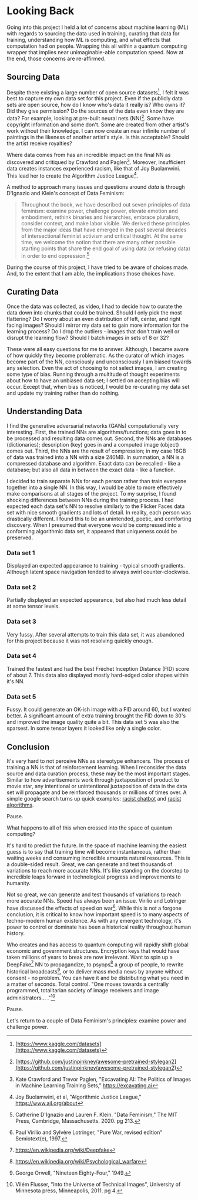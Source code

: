 # Looking Back

Going into this project I held a lot of concerns about machine learning (ML) with regards to sourcing the data used in training, curating that data for training, understanding  how ML is computing, and what effects that computation had on people. Wrapping this all within a quantum computing wrapper that implies near unimaginable-able computation speed. Now at the end, those concerns are re-affirmed. 


## Sourcing Data

Despite there existing a large number of open source datasets[^1], I felt it was best to capture my own data set for this project. Even if the publicly data sets are open source, how do I know who's data it really is? Who owns it? Did they give permission? Do the sources of the data even know they are data? For example, looking at pre-built neural nets (NN)[^2]. Some  have copyright information and some don't. Some are created from other artist's work without their knowledge. I can now create an near infinite number of paintings in the likeness of another artist's style. Is this acceptable? Should the artist receive royalties? 

Where data comes from has an incredible impact on the final NN as discovered and critiqued by Crawford and Paglen[^3]. Moreover, insufficient data creates instances experienced racism, like that of Joy Buolamwini. This lead her to create the Algorithm Justice League[^4]. 

A method to approach many issues and questions around _data_ is through D'Ignazio and Klein's concept of Data Feminism: 

>    Throughout the book, we have described out seven principles of data feminism: examine power, challenge power, elevate emotion and embodiment, rethink binaries and hierarchies, embrace pluralism, consider context, and make labor visible. We derived these principles from the major ideas that have emerged in the past several decades of intersectional feminist activism and critical thought. At the same time, we welcome the notion that there are many other possible starting points that share the end goal of using data (or refusing data) in order to end oppression.[^5]

During the course of this project, I have tried to be aware of choices made. And, to the extent that I am able, the implications those choices have.


## Curating Data

Once the data was collected, as video, I had to decide how to curate the data down into chunks that could be trained. Should I only pick the most flattering? Do I worry about an even distribution of left, center, and right facing images? Should I mirror my data set to gain more information for the learning process? Do I drop the outliers - images that don't train well or disrupt the learning flow? Should I batch images in sets of 8 or 32? 

These were all easy questions for me to answer. Although, I became aware of how quickly they become problematic. As the curator of which images become part of the NN, consciously and unconsciously I am biased towards any selection. Even the act of choosing to not select images, I am creating some type of bias. Running through a multitude of thought experiments about how to have an unbiased data set; I settled on accepting bias will occur. Except that, when bias is noticed, I would be re-curating my data set and update my training rather than do nothing. 


## Understanding Data

I find the generative adversarial networks (GANs) computationally very interesting. First, the trained NNs are algorithms/functions; data goes in to be processed and resulting data comes out. Second, the NNs are databases (dictionaries); description (key) goes in and a computed image (object) comes out. Third, the NNs are the result of compression; in my case 16GB of data was trained into a NN with a size 240MB. In summation, a NN is a compressed database and algorithm. Exact data can be recalled - like a database; but also all data in between the exact data - like a function.

I decided to train separate NNs for each person rather than train everyone together into a single NN. In this way, I would be able to more effectively make comparisons at all stages of the project. To my surprise, I found shocking differences between NNs during the training process. I had expected each data set's NN to resolve similarly to the Flicker Faces data set with nice smooth gradients and lots of detail. In reality, each person was drastically different. I found this to be an unintended, poetic, and comforting discovery. When I presumed that everyone would be compressed into a conforming algorithmic data set, it appeared that uniqueness could be preserved. 

### Data set 1

Displayed an expected appearance to training - typical smooth gradients. Although latent space navigation tended to always swirl counter-clockwise. 

### Data set 2

Partially displayed an expected appearance, but also had much less detail at some tensor levels. 

### Data set 3

Very fussy. After several attempts to train this data set, it was abandoned for this project because it was not resolving quickly enough.

### Data set 4

Trained the fastest and had the best Fréchet Inception Distance (FID) score of about 7. This data also displayed mostly hard-edged color shapes within it's NN.

### Data set 5

Fussy. It could generate an OK-ish image with a FID around 60, but I wanted better. A significant amount of extra training brought the FID down to 30's and improved the image quality quite a bit. This data set 5 was also the sparsest. In some tensor layers it looked like only a single color.


## Conclusion

It's very hard to not perceive NNs as stereotype enhancers. The process of training a NN is that of reinforcement learning. When I reconsider the data source and data curation process, these may be the most important stages. Similar to how advertisements work through juxtaposition of product to movie star, any intentional or unintentional juxtaposition of data in the data set will propagate and be reinforced thousands or millions of times over. A simple google search turns up quick examples: [racist chatbot](https://spectrum.ieee.org/in-2016-microsofts-racist-chatbot-revealed-the-dangers-of-online-conversation) and [racist algorithms](https://www.vice.com/en/article/qjk8jx/racist-algorithms-are-making-robots-racist-too). 

Pause. 

What happens to all of this when crossed into the space of quantum computing? 

It's hard to predict the future. In the space of machine learning the easiest guess is to say that training time will become instantaneous, rather than waiting weeks and consuming incredible amounts natural resources. This is a double-sided result. Great, we can generate and test thousands of variations to reach more accurate NNs. It's like standing on the doorstep to incredible leaps forward in technological progress and improvements to humanity. 

Not so great, we can generate and test thousands of variations to reach more accurate NNs. Speed has always been an issue. Virilio and Lotringer have discussed the effects of speed on war[^6]. While this is not a forgone conclusion, it is critical to know how important speed is to many aspects of techno-modern human existence. As with any emergent technology, it's power to control or dominate has been a historical reality throughout human history. 

Who creates and has access to quantum computing will rapidly shift global economic and government structures. Encryption keys that would have taken millions of years to break are now irrelevant. Want to spin up a DeepFake[^7] NN to propagandize, to psyops[^8] a group of people, to rewrite historical broadcasts[^9], or to deliver mass media news by anyone without consent - no problem. You can have it and be distributing what you need in a matter of seconds. Total control. "One moves towards a centrally programmed, totalitarian society of image receivers and image administrators... ."[^10]

Pause.

Let's return to a couple of Data Feminism's principles: examine power and challenge power. 










[^1]: [https://www.kaggle.com/datasets](https://www.kaggle.com/datasets)
[^2]: [https://github.com/justinpinkney/awesome-pretrained-stylegan2](https://github.com/justinpinkney/awesome-pretrained-stylegan2)
[^3]: Kate Crawford and Trevor Paglen, "Excavating AI: The Politics of Images in Machine Learning Training Sets," https://excavating.ai
[^4]: Joy Buolamwini, et al, "Algorithmic Justice League," https://www.ajl.org/about
[^5]: Catherine D'Ignazio and Lauren F. Klein. "Data Feminism," The MIT Press, Cambridge, Massachusetts. 2020. pg 213. 
[^6]: Paul Virilio and Sylvère Lotringer, "Pure War, revised edition" Semiotext(e), 1997.
[^7]: https://en.wikipedia.org/wiki/Deepfake
[^8]: https://en.wikipedia.org/wiki/Psychological_warfare
[^9]: George Orwell, "Nineteen Eighty-Four," 1949.
[^10]: Vilém Flusser, "Into the Universe of Technical Images", University of Minnesota press, Minneapolis, 2011. pg 4.

